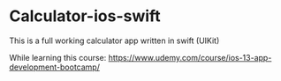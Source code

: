 # Calculator-ios-swift
This is a full working calculator app written in swift (UIKit)

While learning this course: https://www.udemy.com/course/ios-13-app-development-bootcamp/
